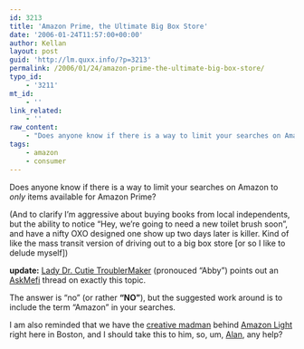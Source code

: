 ```yaml
---
id: 3213
title: 'Amazon Prime, the Ultimate Big Box Store'
date: '2006-01-24T11:57:00+00:00'
author: Kellan
layout: post
guid: 'http://lm.quxx.info/?p=3213'
permalink: /2006/01/24/amazon-prime-the-ultimate-big-box-store/
typo_id:
    - '3211'
mt_id:
    - ''
link_related:
    - ''
raw_content:
    - "Does anyone know if there is a way to limit your searches on Amazon to _only_ items available for Amazon Prime?\r\n\r\n(And to clarify I\\'m aggressive about buying books from local independents, but the ability to notice \\\"Hey, we\\'re going to need a new toilet brush soon\\\", and have a nifty OXO designed one show up two days later is killer.  Kind of like the mass transit version of driving out to a big box store [or so I like to delude myself])\r\n\r\n**update:** [Lady Dr. Cutie TroublerMaker](http://proactivebusybody.com/) (pronouced \\\"Abby\\\") points out an [AskMefi](http://ask.metafilter.com/mefi/30124) thread on exactly this topic.  \r\n\r\nThe answer is \\\"no\\\" (or rather **\\\"NO\\\"**), but the suggested work around is to include the term \\\"Amazon\\\" in your searches.\r\n\r\nI am also reminded that we have the [creative madman](http://www.kokogiak.com/) behind [Amazon Light ](http://www.kokogiak.com/amazon/)right here in Boston, and I should take this to him, so, um, [Alan](http://www.kokogiak.com/), any help?"
tags:
    - amazon
    - consumer
---
```


Does anyone know if there is a way to limit your searches on Amazon to *only* items available for Amazon Prime?

(And to clarify I’m aggressive about buying books from local independents, but the ability to notice “Hey, we’re going to need a new toilet brush soon”, and have a nifty OXO designed one show up two days later is killer. Kind of like the mass transit version of driving out to a big box store [or so I like to delude myself])

**update:** [Lady Dr. Cutie TroublerMaker](http://proactivebusybody.com/) (pronouced “Abby”) points out an [AskMefi](http://ask.metafilter.com/mefi/30124) thread on exactly this topic.

The answer is “no” (or rather **“NO”**), but the suggested work around is to include the term “Amazon” in your searches.

I am also reminded that we have the [creative madman](http://www.kokogiak.com/) behind [Amazon Light ](http://www.kokogiak.com/amazon/)right here in Boston, and I should take this to him, so, um, [Alan](http://www.kokogiak.com/), any help?